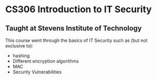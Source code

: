 # CS306 Introduction to IT Security
## Taught at Stevens Institute of Technology
This course went through the basics of IT Security such as (but not exclusive to):
- hashing
- Different encryption algorithms
- MAC
- Security Vulnerabilities
